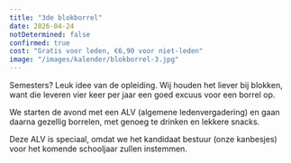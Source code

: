 ```yaml
---
title: "3de blokborrel"
date: 2026-04-24
notDetermined: false
confirmed: true
cost: "Gratis voor leden, €6,90 voor niet-leden"
image: "/images/kalender/blokborrel-3.jpg"
---
```


Semesters? Leuk idee van de opleiding. Wij houden het liever bij blokken, want die leveren vier keer per jaar een goed excuus voor een borrel op.

We starten de avond met een ALV (algemene ledenvergadering) en gaan daarna gezellig borrelen, met genoeg te drinken en lekkere snacks.

Deze ALV is speciaal, omdat we het kandidaat bestuur (onze kanbesjes) voor het komende schooljaar zullen instemmen.
